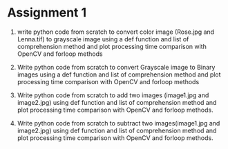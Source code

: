 # Assignment 1

1. write python code  from scratch to convert color image (Rose.jpg and Lenna.tif)  to grayscale image using  a def function and list of comprehension method and plot processing time comparison with  OpenCV and forloop methods

2. Write python code  from scratch to convert Grayscale  image to Binary images using a def function and list of comprehension method and  plot processing time comparison with OpenCV and forloop methods

3. Write python code from scratch to  add two images (image1.jpg and image2.jpg) using def function and list of comprehension method and plot processing time comparison with OpenCV and forloop methods.

4. Write python code from scratch to subtract two images(image1.jpg and image2.jpg) using def function and list of comprehension method and plot processing time comparison with OpenCV and forloop methods.